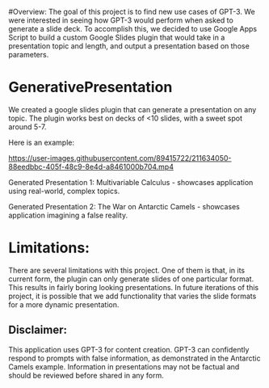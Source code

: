 #Overview:
The goal of this project is to find new use cases of GPT-3. We were interested in seeing how GPT-3 would perform when asked to generate a slide deck. To accomplish this, we decided to use Google Apps Script to build a custom Google Slides plugin that would take in a presentation topic and length, and output a presentation based on those parameters. 

# GenerativePresentation
We created a google slides plugin that can generate a presentation on any topic. The plugin works best on decks of <10 slides, with a sweet spot around 5-7.

Here is an example:

https://user-images.githubusercontent.com/89415722/211634050-88eedbbc-405f-48c9-8e4d-a8461000b704.mp4

Generated Presentation 1: Multivariable Calculus - showcases application using real-world, complex topics.

Generated Presentation 2: The War on Antarctic Camels - showcases application imagining a false reality.
# Limitations:
There are several limitations with this project. One of them is that, in its current form, the plugin can only generate slides of one particular format. This results in fairly boring looking presentations. In future iterations of this project, it is possible that we add functionality that varies the slide formats for a more dynamic presentation. 

## Disclaimer:
This application uses GPT-3 for content creation.  GPT-3 can confidently respond to prompts with false information, as demonstrated in the Antarctic Camels example.  Information in presentations may not be factual and should be reviewed before shared in any form.

